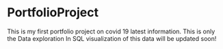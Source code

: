 # PortfolioProject
This is my first portfolio project on covid 19 latest information.
This is only the Data exploration In SQL visualization of this data will be updated soon!
